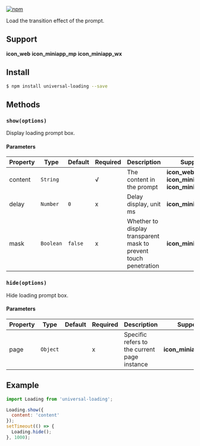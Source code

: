 [![npm](https://img.shields.io/npm/v/universal-loading.svg)](https://www.npmjs.com/package/universal-loading)

Load the transition effect of the prompt.

## Support
__icon_web__ __icon_miniapp_mp__ __icon_miniapp_wx__

## Install

```bash
$ npm install universal-loading --save
```

## Methods

### `show(options)`

Display loading prompt box.

#### Parameters
| Property | Type      | Default | Required | Description                                                      | Support                                 |
| -------- | --------- | ------- | -------- | ---------------------------------------------------------------- | --------------------------------------- |
| content  | `String`  |         | √        | The content in the prompt                                        | __icon_web__ __icon_miniapp_mp__ __icon_miniapp_wx__ |
| delay    | `Number`  | `0`     | x        | Delay display, unit ms                                           | __icon_miniapp_mp__                     |
| mask     | `Boolean` | `false` | x        | Whether to display transparent mask to prevent touch penetration | __icon_miniapp_wx__                     |

### `hide(options)`

Hide loading prompt box.

#### Parameters
| Property | Type     | Default | Required | Description                                  | Support             |
| -------- | -------- | ------- | -------- | -------------------------------------------- | ------------------- |
| page     | `Object` |         | x        | Specific refers to the current page instance | __icon_miniapp_mp__ |

## Example

```js
import Loading from 'universal-loading';

Loading.show({
  content: 'content'
});
setTimeout(() => {
  Loading.hide();
}, 1000);

```

